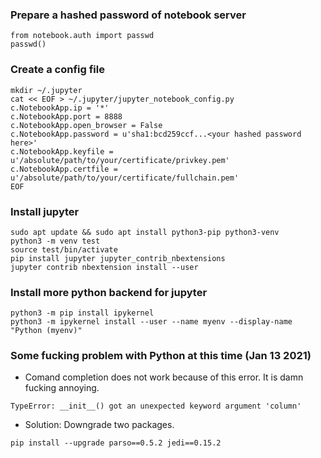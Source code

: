 ### Prepare a hashed password of notebook server 
```
from notebook.auth import passwd
passwd()
```
### Create a config file
```
mkdir ~/.jupyter
cat << EOF > ~/.jupyter/jupyter_notebook_config.py 
c.NotebookApp.ip = '*'
c.NotebookApp.port = 8888 
c.NotebookApp.open_browser = False
c.NotebookApp.password = u'sha1:bcd259ccf...<your hashed password here>'
c.NotebookApp.keyfile = u'/absolute/path/to/your/certificate/privkey.pem' 
c.NotebookApp.certfile = u'/absolute/path/to/your/certificate/fullchain.pem'
EOF
```
### Install jupyter
```
sudo apt update && sudo apt install python3-pip python3-venv
python3 -m venv test
source test/bin/activate
pip install jupyter jupyter_contrib_nbextensions
jupyter contrib nbextension install --user
```
### Install more python backend for jupyter 
```
python3 -m pip install ipykernel
python3 -m ipykernel install --user --name myenv --display-name "Python (myenv)"
```
### Some fucking problem with Python at this time (Jan 13 2021)
* Comand completion does not work because of this error. It is damn fucking annoying. 
```
TypeError: __init__() got an unexpected keyword argument 'column'
```
* Solution: Downgrade two packages.
```
pip install --upgrade parso==0.5.2 jedi==0.15.2
```

